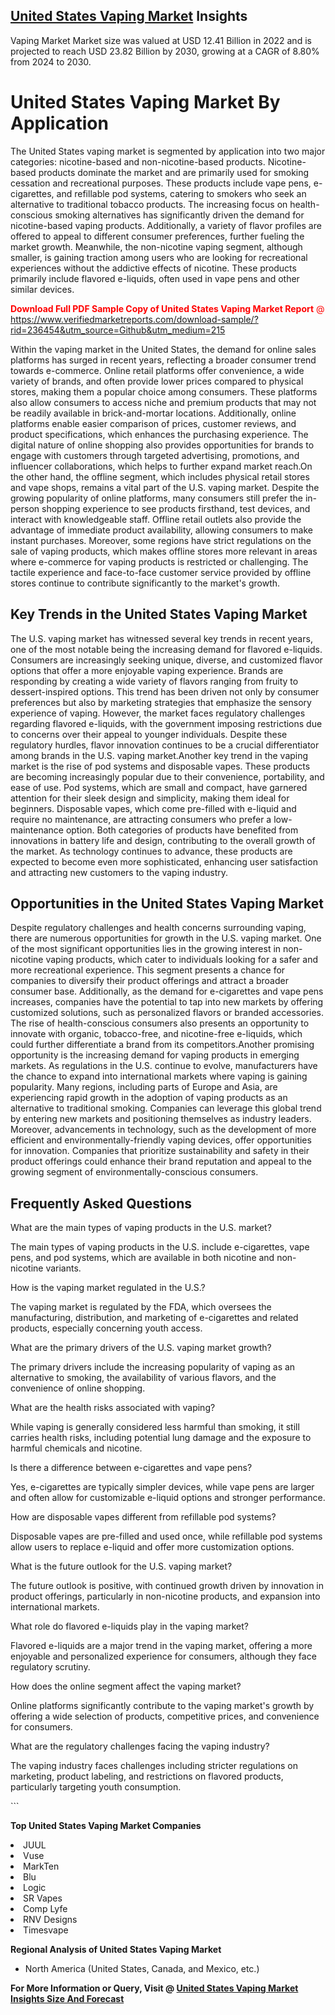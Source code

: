 <h2><a href="https://www.verifiedmarketreports.com/download-sample/?rid=236454&amp;utm_source=Github&amp;utm_medium=215" target="_blank">United States Vaping Market</a> Insights</h2><p>Vaping Market Market size was valued at USD 12.41 Billion in 2022 and is projected to reach USD 23.82 Billion by 2030, growing at a CAGR of 8.80% from 2024 to 2030.</p><p><h1>United States Vaping Market By Application</h1><p>The United States vaping market is segmented by application into two major categories: nicotine-based and non-nicotine-based products. Nicotine-based products dominate the market and are primarily used for smoking cessation and recreational purposes. These products include vape pens, e-cigarettes, and refillable pod systems, catering to smokers who seek an alternative to traditional tobacco products. The increasing focus on health-conscious smoking alternatives has significantly driven the demand for nicotine-based vaping products. Additionally, a variety of flavor profiles are offered to appeal to different consumer preferences, further fueling the market growth. Meanwhile, the non-nicotine vaping segment, although smaller, is gaining traction among users who are looking for recreational experiences without the addictive effects of nicotine. These products primarily include flavored e-liquids, often used in vape pens and other similar devices.<p><span class=""><span style="color: #ff0000;"><strong>Download Full PDF Sample Copy of United States Vaping Market Report</strong> @ </span><a href="https://www.verifiedmarketreports.com/download-sample/?rid=236454&amp;utm_source=Github&amp;utm_medium=215" target="_blank">https://www.verifiedmarketreports.com/download-sample/?rid=236454&amp;utm_source=Github&amp;utm_medium=215</a></span></p></p><p>Within the vaping market in the United States, the demand for online sales platforms has surged in recent years, reflecting a broader consumer trend towards e-commerce. Online retail platforms offer convenience, a wide variety of brands, and often provide lower prices compared to physical stores, making them a popular choice among consumers. These platforms also allow consumers to access niche and premium products that may not be readily available in brick-and-mortar locations. Additionally, online platforms enable easier comparison of prices, customer reviews, and product specifications, which enhances the purchasing experience. The digital nature of online shopping also provides opportunities for brands to engage with customers through targeted advertising, promotions, and influencer collaborations, which helps to further expand market reach.On the other hand, the offline segment, which includes physical retail stores and vape shops, remains a vital part of the U.S. vaping market. Despite the growing popularity of online platforms, many consumers still prefer the in-person shopping experience to see products firsthand, test devices, and interact with knowledgeable staff. Offline retail outlets also provide the advantage of immediate product availability, allowing consumers to make instant purchases. Moreover, some regions have strict regulations on the sale of vaping products, which makes offline stores more relevant in areas where e-commerce for vaping products is restricted or challenging. The tactile experience and face-to-face customer service provided by offline stores continue to contribute significantly to the market's growth.<h2>Key Trends in the United States Vaping Market</h2><p>The U.S. vaping market has witnessed several key trends in recent years, one of the most notable being the increasing demand for flavored e-liquids. Consumers are increasingly seeking unique, diverse, and customized flavor options that offer a more enjoyable vaping experience. Brands are responding by creating a wide variety of flavors ranging from fruity to dessert-inspired options. This trend has been driven not only by consumer preferences but also by marketing strategies that emphasize the sensory experience of vaping. However, the market faces regulatory challenges regarding flavored e-liquids, with the government imposing restrictions due to concerns over their appeal to younger individuals. Despite these regulatory hurdles, flavor innovation continues to be a crucial differentiator among brands in the U.S. vaping market.Another key trend in the vaping market is the rise of pod systems and disposable vapes. These products are becoming increasingly popular due to their convenience, portability, and ease of use. Pod systems, which are small and compact, have garnered attention for their sleek design and simplicity, making them ideal for beginners. Disposable vapes, which come pre-filled with e-liquid and require no maintenance, are attracting consumers who prefer a low-maintenance option. Both categories of products have benefited from innovations in battery life and design, contributing to the overall growth of the market. As technology continues to advance, these products are expected to become even more sophisticated, enhancing user satisfaction and attracting new customers to the vaping industry.<h2>Opportunities in the United States Vaping Market</h2><p>Despite regulatory challenges and health concerns surrounding vaping, there are numerous opportunities for growth in the U.S. vaping market. One of the most significant opportunities lies in the growing interest in non-nicotine vaping products, which cater to individuals looking for a safer and more recreational experience. This segment presents a chance for companies to diversify their product offerings and attract a broader consumer base. Additionally, as the demand for e-cigarettes and vape pens increases, companies have the potential to tap into new markets by offering customized solutions, such as personalized flavors or branded accessories. The rise of health-conscious consumers also presents an opportunity to innovate with organic, tobacco-free, and nicotine-free e-liquids, which could further differentiate a brand from its competitors.Another promising opportunity is the increasing demand for vaping products in emerging markets. As regulations in the U.S. continue to evolve, manufacturers have the chance to expand into international markets where vaping is gaining popularity. Many regions, including parts of Europe and Asia, are experiencing rapid growth in the adoption of vaping products as an alternative to traditional smoking. Companies can leverage this global trend by entering new markets and positioning themselves as industry leaders. Moreover, advancements in technology, such as the development of more efficient and environmentally-friendly vaping devices, offer opportunities for innovation. Companies that prioritize sustainability and safety in their product offerings could enhance their brand reputation and appeal to the growing segment of environmentally-conscious consumers.<h2>Frequently Asked Questions</h2><p>What are the main types of vaping products in the U.S. market?</p><p>The main types of vaping products in the U.S. include e-cigarettes, vape pens, and pod systems, which are available in both nicotine and non-nicotine variants.</p><p>How is the vaping market regulated in the U.S.?</p><p>The vaping market is regulated by the FDA, which oversees the manufacturing, distribution, and marketing of e-cigarettes and related products, especially concerning youth access.</p><p>What are the primary drivers of the U.S. vaping market growth?</p><p>The primary drivers include the increasing popularity of vaping as an alternative to smoking, the availability of various flavors, and the convenience of online shopping.</p><p>What are the health risks associated with vaping?</p><p>While vaping is generally considered less harmful than smoking, it still carries health risks, including potential lung damage and the exposure to harmful chemicals and nicotine.</p><p>Is there a difference between e-cigarettes and vape pens?</p><p>Yes, e-cigarettes are typically simpler devices, while vape pens are larger and often allow for customizable e-liquid options and stronger performance.</p><p>How are disposable vapes different from refillable pod systems?</p><p>Disposable vapes are pre-filled and used once, while refillable pod systems allow users to replace e-liquid and offer more customization options.</p><p>What is the future outlook for the U.S. vaping market?</p><p>The future outlook is positive, with continued growth driven by innovation in product offerings, particularly in non-nicotine products, and expansion into international markets.</p><p>What role do flavored e-liquids play in the vaping market?</p><p>Flavored e-liquids are a major trend in the vaping market, offering a more enjoyable and personalized experience for consumers, although they face regulatory scrutiny.</p><p>How does the online segment affect the vaping market?</p><p>Online platforms significantly contribute to the vaping market's growth by offering a wide selection of products, competitive prices, and convenience for consumers.</p><p>What are the regulatory challenges facing the vaping industry?</p><p>The vaping industry faces challenges including stricter regulations on marketing, product labeling, and restrictions on flavored products, particularly targeting youth consumption.</p>```</p><p><strong>Top United States Vaping Market Companies</strong></p><div data-test-id=""><p><li>JUUL</li><li> Vuse</li><li> MarkTen</li><li> Blu</li><li> Logic</li><li> SR Vapes</li><li> Comp Lyfe</li><li> RNV Designs</li><li> Timesvape</li></p><div><strong>Regional Analysis of&nbsp;United States Vaping Market</strong></div><ul><li dir="ltr"><p dir="ltr">North America&nbsp;(United States, Canada, and Mexico, etc.)</p></li></ul><p><strong>For More Information or Query, Visit @&nbsp;</strong><strong><a href="https://www.verifiedmarketreports.com/product/vaping-market/?utm_source=Github&amp;utm_medium=215" target="_blank">United States Vaping Market Insights Size And Forecast</a></strong></p></div>
